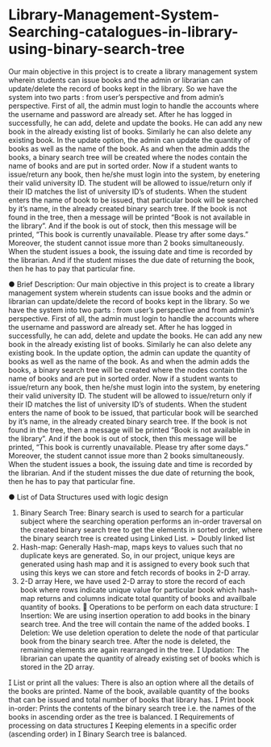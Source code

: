 # Library-Management-System-Searching-catalogues-in-library-using-binary-search-tree
Our main objective in this project is to create a library management system wherein students can issue books and the admin or librarian can update/delete the record of books kept in the library. So we have the system into two parts : from user’s perspective and from admin’s perspective. First of all, the admin must login to handle the accounts where the username and password are already set. After he has logged in successfully, he can add, delete and update the books. He can add any new book in the already existing list of books. Similarly he can also delete any existing book. In the update option, the admin can update the quantity of books as well as the name of the book. As and when the admin adds the books, a binary search tree will be created where the nodes contain the name of books and are put in sorted order. Now if a student wants to issue/return any book, then he/she must login into the system, by enetering their valid university ID. The student will be allowed to issue/return only if their ID matches the list of university ID’s of students. When the student enters the name of book to be issued, that particular book will be searched by it’s name, in the already created binary search tree. If the book is not found in the tree, then a message will be printed “Book is not available in the library”. And if the book is out of stock, then this message will be printed, “This book is currently unavailable. Please try after some days.” Moreover, the student cannot issue more than 2 books simultaneously. When the student issues a book, the issuing date and time is recorded by the librarian. And if the student misses the due date of returning the book, then he has to pay that particular fine.

● Brief Description:
Our main objective in this project is to create a library management system wherein students can issue books and the admin or librarian can update/delete the record of books kept in the library.
So we have the system into two parts : from user’s perspective and from admin’s perspective.
First of all, the admin must login to handle the accounts where the username and password are already set. After he has logged in successfully, he can add, delete and update the books. He can add any new book in the already existing list of books. Similarly he can also delete any existing book. In the update option, the admin can update the quantity of books as well as the name of the book. As and when the admin adds the books, a binary search tree will be created where the nodes contain the name of books and are put in sorted order.
Now if a student wants to issue/return any book, then he/she must login into the system, by enetering their valid university ID. The student will be allowed to issue/return only if their ID matches the list of university ID’s of students. When the student enters the name of book to be issued, that particular book will be searched by it’s name, in the already created binary search tree. If the book is not found in the tree, then a message will be printed “Book is not available in the library”. And if the book is out of stock, then this message will be printed, “This book is currently unavailable. Please try after some days.” Moreover, the student cannot issue more than 2 books simultaneously. When the student issues a book, the issuing date and time is recorded by the librarian. And if the student misses the due date of returning the book, then he has to pay that particular fine.
 
● List of Data Structures used with logic design
1) Binary Search Tree:
Binary search is used to search for a particular subject where the searching operation performs an in-order traversal on the created binary search tree to get the elements in sorted order, where the binary search tree is created using Linked List.
➢ Doubly linked list
2) Hash-map:
Generally Hash-map, maps keys to values such that no duplicate keys are generated. So, in our project, unique keys are generated using hash map and it is assigned to every book such that using this keys we can store and fetch records of books in 2-D array.
3) 2-D array
Here, we have used 2-D array to store the record of each book where rows indicate unique value for particular book which hash-map returns and columns indicate total quantity of books and availbale quantity of books.
 Operations to be perform on each data structure:
 Insertion:
We are using insertion operation to add books in the binary
search tree. And the tree will contain the name of the added books.
 Deletion:
We use deletion operation to delete the node of that particular
book from the binary search tree. After the node is deleted, the remaining elements are again rearranged in the tree.
 Updation:
The librarian can upate the quantity of already existing set of books which is stored in the 2D array.

 List or print all the values:
There is also an option where all the details of the books are
printed. Name of the book, available quantity of the books that can be issued and total number of books that library has.
 Print book in-order:
Prints the contents of the binary search tree i.e. the names of the books in ascending order as the tree is balanced.
 Requirements of processing on data structures
 Keeping elements in a specific order (ascending order) in  Binary Search tree is balanced.
